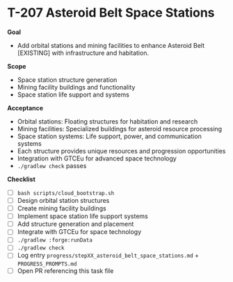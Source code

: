 # T-207 Asteroid Belt Space Stations

**Goal**

- Add orbital stations and mining facilities to enhance Asteroid Belt [EXISTING] with infrastructure and habitation.

**Scope**

- Space station structure generation
- Mining facility buildings and functionality
- Space station life support and systems

**Acceptance**

- Orbital stations: Floating structures for habitation and research
- Mining facilities: Specialized buildings for asteroid resource processing
- Space station systems: Life support, power, and communication systems
- Each structure provides unique resources and progression opportunities
- Integration with GTCEu for advanced space technology
- `./gradlew check` passes

**Checklist**

- [ ] `bash scripts/cloud_bootstrap.sh`
- [ ] Design orbital station structures
- [ ] Create mining facility buildings
- [ ] Implement space station life support systems
- [ ] Add structure generation and placement
- [ ] Integrate with GTCEu for space technology
- [ ] `./gradlew :forge:runData`
- [ ] `./gradlew check`
- [ ] Log entry `progress/stepXX_asteroid_belt_space_stations.md` + `PROGRESS_PROMPTS.md`
- [ ] Open PR referencing this task file
